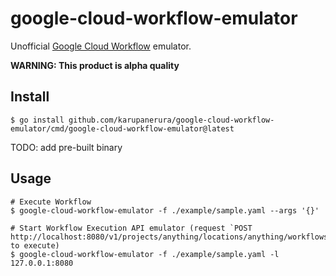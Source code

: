 # google-cloud-workflow-emulator

Unofficial [Google Cloud Workflow](https://cloud.google.com/workflows) emulator.

**WARNING: This product is alpha quality** 

## Install

```console
$ go install github.com/karupanerura/google-cloud-workflow-emulator/cmd/google-cloud-workflow-emulator@latest
```

TODO: add pre-built binary

## Usage


```console
# Execute Workflow
$ google-cloud-workflow-emulator -f ./example/sample.yaml --args '{}'

# Start Workflow Execution API emulator (request `POST http://localhost:8080/v1/projects/anything/locations/anything/workflows/anything/executions` to execute)
$ google-cloud-workflow-emulator -f ./example/sample.yaml -l 127.0.0.1:8080
```
